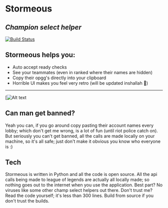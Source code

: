 # Stormeous
## _Champion select helper_


[![Build Status](https://travis-ci.org/joemccann/dillinger.svg?branch=master)](https://github.com/Panable/Stormeous/releases/tag/InitialVersion)

## Stormeous helps you:

- Auto accept ready checks
- See your teammates (even in ranked where their names are hidden)
- Copy their opgg's directly into your clipboard
- Horrible UI makes you feel very retro (will be updated inshallah 🕌)
_______________
[![Alt text](https://i.imgur.com/3CcGAAO.png)

## Can man get banned?
Yeah you can, if you go around copy pasting their account names every lobby; which don't get me wrong, is a lot of fun (until riot police catch on). But seriously you can't get banned, all the calls are made locally on your machine, so it's all safe; just don't make it obvious you know who everyone is :)



## Tech
Stormeous is written in Python and all the code is open source. All the api calls being made to league of legends are actually all locally made; so nothing goes out to the internet when you use the application. Best part? No viruses like some other champ select helpers out there. Don't trust me? Read the code yourself; it's less than 300 lines. Build from source if you don't trust the builds.
